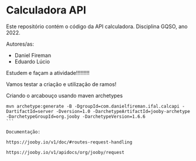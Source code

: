 # Calculadora API

Este repositório contém o código da API calculadora. Disciplina GQSO, ano 2022.

Autores/as:

* Daniel Fireman
* Eduardo Lúcio

Estudem e façam a atividade!!!!!!!!!

Vamos testar a criação e utilização de ramos!


Criando o arcabouço usando maven archetypes

````
mvn archetype:generate -B -DgroupId=com.danielfireman.ifal.calcapi -DartifactId=server -Dversion=1.0 -DarchetypeArtifactId=jooby-archetype -DarchetypeGroupId=org.jooby -DarchetypeVersion=1.6.6
```

Documentação:

https://jooby.io/v1/doc/#routes-request-handling

https://jooby.io/v1/apidocs/org/jooby/request